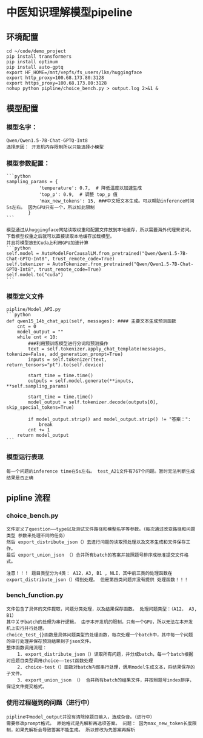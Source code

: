 # 中医知识理解模型pipeline

## 环境配置
    cd ~/code/demo_project
    pip install transformers
    pip install optimum
    pip install auto-gptq
    export HF_HOME=/mnt/vepfs/fs_users/lkn/huggingface
    export http_proxy=100.68.173.80:3128
    export https_proxy=100.68.173.80:3128
    nohup python pipline/choice_bench.py > output.log 2>&1 &

## 模型配置

### 模型名字：
    Qwen/Qwen1.5-7B-Chat-GPTQ-Int8
    选择原因： 开发机内存限制所以只能选择小模型
### 模型参数配置：
    ```python
    sampling_params = {
                'temperature': 0.7,  # 降低温度以加速生成
                'top_p': 0.9,  # 调整 top_p 值
                'max_new_tokens': 15, ###中文短文本生成。可以帮助inference时间5s左右。 因为GPU只有一个，所以如此限制
            }
    ```

    模型通过从huggingface网站读取权重和配置文件放到本地缓存，所以需要海外代理来访问。 
    下载模型权重之后就可以直接读取本地缓存加载模型。
    并且将模型放到Cuda上利用GPU加速计算
    ```python
    self.model = AutoModelForCausalLM.from_pretrained("Qwen/Qwen1.5-7B-Chat-GPTQ-Int8", trust_remote_code=True)
    self.tokenizer = AutoTokenizer.from_pretrained("Qwen/Qwen1.5-7B-Chat-GPTQ-Int8", trust_remote_code=True)
    self.model.to("cuda")
    ```

### 模型定义文件
    pipline/Model_API.py
    ```python
    def qwen15_14b_chat_api(self, messages): #### 主要文本生成预测函数
        cnt = 0
        model_output = ""
        while cnt < 10:
            ###利用预训练模型进行分词和预测操作
            text = self.tokenizer.apply_chat_template(messages, tokenize=False, add_generation_prompt=True)
            inputs = self.tokenizer(text, return_tensors="pt").to(self.device)

            start_time = time.time()
            outputs = self.model.generate(**inputs, **self.sampling_params)

            start_time = time.time()
            model_output = self.tokenizer.decode(outputs[0], skip_special_tokens=True)

            if model_output.strip() and model_output.strip() != "答案：":
                break
            cnt += 1
        return model_output
    ```    
### 模型运行表现
    每一个问题的inference time在5s左右。 test_A21文件有767个问题。暂时无法判断生成结果是否正确
## pipline 流程

### choice_bench.py
    文件定义了question——type以及测试文件路径和模型名字等参数。（每次通过改变路径和问题类型 参数来处理不同的任务）
    然后 export_distribute_json（）去进行问题的读取预处理以及文本生成和文件保存工作。
    最后 export_union_json （）合并所有batch的答案并按照题号排序成标准提交文件格式。

    注意！！！ 题目类型分为4类： A12，A3, B1 , NLI，其中前三类的处理函数在 export_distribute_json（）得到处理。 但是第四类问题并没有提供 处理函数！！！

### bench_function.py
    文件包含了具体的文件提取，问题分类处理，以及结果保存函数。 处理问题类型：（A12， A3, B1）
    其中关于batch的处理为串行逻辑， 由于本开发机的限制，只有一个GPU，所以无法在本开发机上实行并行处理。
    choice_test_{}函数是具体问题类型的处理函数，每次处理一个batch中，其中每一个问题的串行处理并保存预测结果到子json文件。
    整体函数调用流程：
        1. export_distribute_json（）读取所有问题，并分成batch，每一个batch根据对应题目类型调用choice——test函数处理
        2. choice-test（）函数对batch内部串行处理，调用model生成文本，将结果保存的子文件。
        3. export_union_json （） 合并所有batch的结果文件，并按照题号index排序，保证文件提交格式。

### 使用过程碰到的问题（进行中）
    pipline中model_output并没有清除掉题目输入，造成杂音。（进行中）
    需要修改prompt格式。 原始格式是先解析再选项答案。 问题： 因为max_new_token长度限制，如果先解析会导致答案不能生成。 所以修改为先答案再解析
    

   
